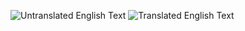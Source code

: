 ![Untranslated English Text](https://github.com/chermary/blisscribe/blob/master/resources/translated.png)
![Translated English Text](https://github.com/chermary/blisscribe/blob/master/resources/translated.png)
